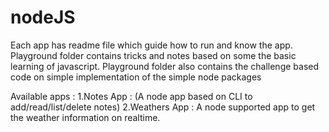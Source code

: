 # nodeJS

 Each app has readme file which guide how to run and know the app.
 Playground folder contains tricks and notes based on some the basic learning of javascript. 
 Playground folder also contains the challenge based code on simple implementation of the simple node
 packages 

Available apps : 
    1.Notes App : (A node app based on CLI to add/read/list/delete notes)
    2.Weathers App : A node supported app to get the weather information on realtime.